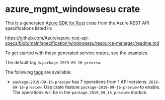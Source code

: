 # azure_mgmt_windowsesu crate

This is a generated [Azure SDK for Rust](https://github.com/Azure/azure-sdk-for-rust) crate from the Azure REST API specifications listed in:

https://github.com/Azure/azure-rest-api-specs/blob/main/specification/windowsesu/resource-manager/readme.md

To get started with these generated service crates, see the [examples](https://github.com/Azure/azure-sdk-for-rust/blob/main/services/README.md#examples).

The default tag is `package-2019-09-16-preview`.

The following [tags](https://github.com/Azure/azure-sdk-for-rust/blob/main/services/tags.md) are available:

- `package-2019-09-16-preview` has 7 operations from 1 API versions: `2019-09-16-preview`. Use crate feature `package-2019-09-16-preview` to enable. The operations will be in the `package_2019_09_16_preview` module.